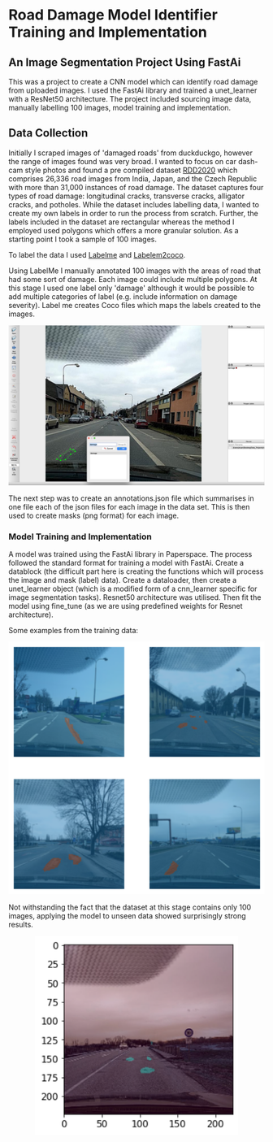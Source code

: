 # Road Damage Model Identifier Training and Implementation
## An Image Segmentation Project Using FastAi

This was a project to create a CNN model which can identify road damage from uploaded images. I used the FastAi library and trained a unet_learner with a ResNet50 architecture. The project included sourcing image data, manually labelling 100 images, model training and implementation. 

## Data Collection
Initially I scraped images of 'damaged roads' from duckduckgo, however the range of images found was very broad. I wanted to focus on car dash-cam style photos and found a pre compiled dataset <a href="https://www.sciencedirect.com/science/article/pii/S2352340921004170" target="_blank"> RDD2020</a> which comprises 26,336 road images from India, Japan, and the Czech Republic with more than 31,000 instances of road damage. The dataset captures four types of road damage: longitudinal cracks, transverse cracks, alligator cracks, and potholes. While the dataset includes labelling data, I wanted to create my own labels in order to run the process from scratch. Further, the labels included in the dataset are rectangular whereas the method I employed used polygons which offers a more granular solution. As a starting point I took a sample of 100 images. 

To label the data I used <a href="https://github.com/wkentaro/labelme" target="_blank"> Labelme</a> and <a href="https://github.com/fcakyon/labelme2coco" target="_blank"> Labelem2coco</a>.

Using LabelMe I manually annotated 100 images with the areas of road that had some sort of damage. Each image could include multiple polygons. At this stage I used one label only 'damage' although it would be possible to add multiple categories of label (e.g. include information on damage severity). Label me creates Coco files which maps the labels created to the images. 

<p align="center">
  <img src="https://github.com/stuartlee165/road_damage/blob/main/notebooks/images/labelme.jpg" width="700"/>
</p>

The next step was to create an annotations.json file which summarises in one file each of the json files for each image in the data set. This is then used to create masks (png format) for each image.


### Model Training and Implementation
A model was trained using the FastAi library in Paperspace. The process followed the standard format for training a model with FastAi. Create a datablock (the difficult part here is creating the functions which will process the image and mask (label) data). Create a dataloader, then create a unet_learner object (which is a modified form of a cnn_learner specific for image segmentation tasks). Resnet50 architecture was utilised. Then fit the model using fine_tune (as we are using predefined weights for Resnet architecture). 

Some examples from the training data:
<p align="center">
  <img src="https://github.com/stuartlee165/road_damage/blob/main/notebooks/images/mask.png" width="700"/>
</p>

Not withstanding the fact that the dataset at this stage contains only 100 images, applying the model to unseen data showed surprisingly strong results. 

<p align="center">
  <img src="https://github.com/stuartlee165/road_damage/blob/main/notebooks/images/test.png" width="400"/>
</p>



